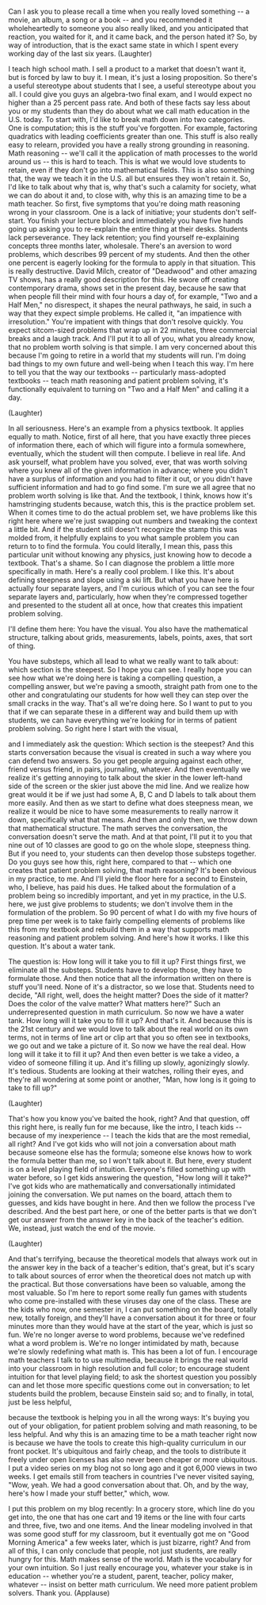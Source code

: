 
Can I ask you to please recall a time
when you really loved something --
a movie, an album, a song or a book --
and you recommended it wholeheartedly
to someone you also really liked,
and you anticipated that reaction, you waited for it,
and it came back, and the person hated it?
So, by way of introduction,
that is the exact same state
in which I spent every working day of the last six years. 
(Laughter)

I teach high school math.
I sell a product to a market
that doesn&#39;t want it, but is forced by law to buy it.
I mean, it&#39;s just a losing proposition.
So there&#39;s a useful stereotype about students that I see,
a useful stereotype about you all.
I could give you guys
an algebra-two final exam,
and I would expect no higher
than a 25 percent pass rate.
And both of these facts say less about you or my students
than they do about what we call math education
in the U.S. today.
To start with, I&#39;d like to break math down into two categories.
One is computation; this is the stuff you&#39;ve forgotten.
For example, factoring quadratics with
leading coefficients greater than one.
This stuff is also really easy to relearn,
provided you have a really strong grounding
in reasoning. Math reasoning --
we&#39;ll call it the application
of math processes to the world around us --
this is hard to teach.
This is what we would love students to retain,
even if they don&#39;t go into mathematical fields.
This is also something that, the way we teach it in the U.S.
all but ensures they won&#39;t retain it.
So, I&#39;d like to talk about why that is,
why that&#39;s such a calamity for society, what we can do about it
and, to close with, why this is an amazing time
to be a math teacher.
So first, five symptoms
that you&#39;re doing math reasoning wrong
in your classroom.
One is a lack of initiative; your students don&#39;t self-start.
You finish your lecture block
and immediately you have five hands going up
asking you to re-explain the entire thing at their desks.
Students lack perseverance.
They lack retention; you find yourself
re-explaining concepts three months later, wholesale.
There&#39;s an aversion to word problems,
which describes 99 percent of my students.
And then the other one percent
is eagerly looking for the formula
to apply in that situation.
This is really destructive.
David Milch, creator of &quot;Deadwood&quot; and other amazing TV shows,
has a really good description for this.
He swore off creating
contemporary drama,
shows set in the present day,
because he saw that when people fill their mind
with four hours a day of, for example, &quot;Two and a Half Men,&quot; no disrespect,
it shapes the neural pathways, he said,
in such a way that they expect simple problems.
He called it, &quot;an impatience with irresolution.&quot;
You&#39;re impatient with things that don&#39;t resolve quickly.
You expect sitcom-sized problems that wrap up in 22 minutes,
three commercial breaks and a laugh track.
And I&#39;ll put it to all of you,
what you already know, that no problem worth solving is that simple.
I am very concerned about this
because I&#39;m going to retire in a world that my students will run.
I&#39;m doing bad things
to my own future and well-being
when I teach this way.
I&#39;m here to tell you that the way our textbooks -- particularly
mass-adopted textbooks -- teach math reasoning
and patient problem solving,
it&#39;s functionally equivalent to turning on &quot;Two and a Half Men&quot; and calling it a day.

(Laughter)

In all seriousness. Here&#39;s an example from a physics textbook.
It applies equally to math.
Notice, first of all here,
that you have exactly three pieces of information there,
each of which will figure into a formula
somewhere, eventually,
which the student will then compute.
I believe in real life.
And ask yourself, what problem have you solved, ever,
that was worth solving
where you knew all of the given information in advance;
where you didn&#39;t have a surplus of information and you had to filter it out,
or you didn&#39;t have sufficient information
and had to go find some.
I&#39;m sure we all agree that no problem worth solving is like that.
And the textbook, I think, knows how it&#39;s hamstringing students
because, watch this, this is the practice problem set.
When it comes time to do the actual problem set,
we have problems like this right here
where we&#39;re just swapping out numbers and tweaking the context a little bit.
And if the student still doesn&#39;t recognize the stamp this was molded from,
it helpfully explains to you
what sample problem you can return to to find the formula.
You could literally, I mean this,
pass this particular unit without knowing any physics,
just knowing how to decode a textbook. That&#39;s a shame.
So I can diagnose the problem a little more specifically in math.
Here&#39;s a really cool problem. I like this.
It&#39;s about defining steepness and slope
using a ski lift.
But what you have here is actually four separate layers,
and I&#39;m curious which of you can see the four separate layers
and, particularly, how when they&#39;re compressed together
and presented to the student all at once,
how that creates this impatient problem solving.

I&#39;ll define them here: You have the visual.
You also have the mathematical structure,
talking about grids, measurements, labels,
points, axes, that sort of thing.

You have substeps, which all lead to what we really want to talk about:
which section is the steepest.
So I hope you can see.
I really hope you can see how what we&#39;re doing here
is taking a compelling question, a compelling answer,
but we&#39;re paving a smooth, straight path
from one to the other
and congratulating our students for how well
they can step over the small cracks in the way.
That&#39;s all we&#39;re doing here.
So I want to put to you that if we can separate these in a different way
and build them up with students,
we can have everything we&#39;re looking for in terms of patient problem solving.
So right here I start with the visual,

and I immediately ask the question:
Which section is the steepest?
And this starts conversation
because the visual is created in such a way where you can defend two answers.
So you get people arguing against each other,
friend versus friend,
in pairs, journaling, whatever.
And then eventually we realize
it&#39;s getting annoying to talk about
the skier in the lower left-hand side of the screen
or the skier just above the mid line.
And we realize how great would it be
if we just had some A, B, C and D labels
to talk about them more easily.
And then as we start to define what does steepness mean,
we realize it would be nice to have some measurements
to really narrow it down, specifically what that means.
And then and only then,
we throw down that mathematical structure.
The math serves the conversation,
the conversation doesn&#39;t serve the math.
And at that point, I&#39;ll put it to you that nine out of 10 classes
are good to go on the whole slope, steepness thing.
But if you need to,
your students can then develop those substeps together.
Do you guys see how this, right here, compared to that --
which one creates that patient problem solving, that math reasoning?
It&#39;s been obvious in my practice, to me.
And I&#39;ll yield the floor here for a second to Einstein,
who, I believe, has paid his dues.
He talked about the formulation of a problem being so incredibly important,
and yet in my practice, in the U.S. here,
we just give problems to students;
we don&#39;t involve them in the formulation of the problem.
So 90 percent of what I do
with my five hours of prep time per week
is to take fairly compelling elements
of problems like this from my textbook
and rebuild them in a way that supports math reasoning and patient problem solving.
And here&#39;s how it works.
I like this question. It&#39;s about a water tank.

The question is: How long will it take you to fill it up?
First things first, we eliminate all the substeps.
Students have to develop those,
they have to formulate those.
And then notice that all the information written on there is stuff you&#39;ll need.
None of it&#39;s a distractor, so we lose that.
Students need to decide, &quot;All right, well,
does the height matter? Does the side of it matter?
Does the color of the valve matter? What matters here?&quot;
Such an underrepresented question in math curriculum.
So now we have a water tank.
How long will it take you to fill it up? And that&#39;s it.
And because this is the 21st century
and we would love to talk about the real world on its own terms,
not in terms of line art or clip art
that you so often see in textbooks,
we go out and we take a picture of it.
So now we have the real deal.
How long will it take it to fill it up?
And then even better is we take a video,
a video of someone filling it up.
And it&#39;s filling up slowly, agonizingly slowly.
It&#39;s tedious.
Students are looking at their watches, rolling their eyes,
and they&#39;re all wondering at some point or another,
&quot;Man, how long is it going to take to fill up?&quot;

(Laughter)

That&#39;s how you know you&#39;ve baited the hook, right?
And that question, off this right here, is really fun for me
because, like the intro,
I teach kids -- because of my inexperience --
I teach the kids that are the most remedial, all right?
And I&#39;ve got kids who will not join a conversation about math
because someone else has the formula;
someone else knows how to work the formula better than me,
so I won&#39;t talk about it.
But here, every student is on a level playing field of intuition.
Everyone&#39;s filled something up with water before,
so I get kids answering the question, &quot;How long will it take?&quot;
I&#39;ve got kids who are mathematically and conversationally intimidated
joining the conversation.
We put names on the board, attach them to guesses,
and kids have bought in here.
And then we follow the process I&#39;ve described.
And the best part here, or one of the better parts
is that we don&#39;t get our answer from the answer key
in the back of the teacher&#39;s edition.
We, instead, just watch the end of the movie.

(Laughter)

And that&#39;s terrifying,
because the theoretical models that always work out
in the answer key in the back of a teacher&#39;s edition,
that&#39;s great, but
it&#39;s scary to talk about sources of error
when the theoretical does not match up with the practical.
But those conversations have been so valuable,
among the most valuable.
So I&#39;m here to report some really fun games
with students who come pre-installed
with these viruses day one of the class.
These are the kids who now, one semester in,
I can put something on the board,
totally new, totally foreign,
and they&#39;ll have a conversation about it for three or four minutes more
than they would have at the start of the year,
which is just so fun.
We&#39;re no longer averse to word problems,
because we&#39;ve redefined what a word problem is.
We&#39;re no longer intimidated by math,
because we&#39;re slowly redefining what math is.
This has been a lot of fun.
I encourage math teachers I talk to to use multimedia,
because it brings the real world into your classroom
in high resolution and full color;
to encourage student intuition for that level playing field;
to ask the shortest question you possibly can
and let those more specific questions come out in conversation;
to let students build the problem,
because Einstein said so;
and to finally, in total, just be less helpful,

because the textbook is helping you in all the wrong ways:
It&#39;s buying you out of your obligation,
for patient problem solving and math reasoning, to be less helpful.
And why this is an amazing time to be a math teacher right now
is because we have the tools to create
this high-quality curriculum in our front pocket.
It&#39;s ubiquitous and fairly cheap,
and the tools to distribute it
freely under open licenses
has also never been cheaper or more ubiquitous.
I put a video series on my blog not so long ago
and it got 6,000 views in two weeks.
I get emails still from teachers in countries I&#39;ve never visited
saying, &quot;Wow, yeah. We had a good conversation about that.
Oh, and by the way, here&#39;s how I made your stuff better,&quot;
which, wow.

I put this problem on my blog recently:
In a grocery store, which line do you get into,
the one that has one cart and 19 items
or the line with four carts and three, five, two and one items.
And the linear modeling involved in that was some good stuff for my classroom,
but it eventually got me on &quot;Good Morning America&quot; a few weeks later,
which is just bizarre, right?
And from all of this, I can only conclude
that people, not just students,
are really hungry for this.
Math makes sense of the world.
Math is the vocabulary
for your own intuition.
So I just really encourage you, whatever your stake is in education --
whether you&#39;re a student, parent, teacher, policy maker, whatever --
insist on better math curriculum.
We need more patient problem solvers. Thank you. 
(Applause)

